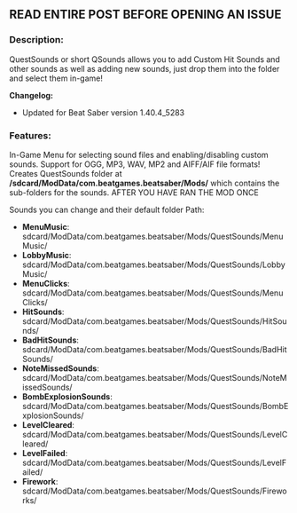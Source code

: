 ## READ ENTIRE POST BEFORE OPENING AN ISSUE
### Description:
QuestSounds or short QSounds allows you to add Custom Hit Sounds and other sounds as well as adding new sounds, 
just drop them into the folder and select them in-game!

__**Changelog:**__ 
- Updated for Beat Saber version 1.40.4_5283


### Features:
  In-Game Menu for selecting sound files and enabling/disabling custom sounds.
  Support for OGG, MP3, WAV, MP2 and AIFF/AIF file formats!
  Creates QuestSounds folder at **/sdcard/ModData/com.beatgames.beatsaber/Mods/** 
  which contains the sub-folders for the sounds.
  AFTER YOU HAVE RAN THE MOD ONCE
  
Sounds you can change and their default folder Path:
-  **MenuMusic**: sdcard/ModData/com.beatgames.beatsaber/Mods/QuestSounds/MenuMusic/
-  **LobbyMusic**:  sdcard/ModData/com.beatgames.beatsaber/Mods/QuestSounds/LobbyMusic/
-  **MenuClicks**:  sdcard/ModData/com.beatgames.beatsaber/Mods/QuestSounds/MenuClicks/
-  **HitSounds**: sdcard/ModData/com.beatgames.beatsaber/Mods/QuestSounds/HitSounds/
-  **BadHitSounds**:  sdcard/ModData/com.beatgames.beatsaber/Mods/QuestSounds/BadHitSounds/
-  **NoteMissedSounds**:  sdcard/ModData/com.beatgames.beatsaber/Mods/QuestSounds/NoteMissedSounds/
-  **BombExplosionSounds**: sdcard/ModData/com.beatgames.beatsaber/Mods/QuestSounds/BombExplosionSounds/
-  **LevelCleared**:  sdcard/ModData/com.beatgames.beatsaber/Mods/QuestSounds/LevelCleared/
-  **LevelFailed**: sdcard/ModData/com.beatgames.beatsaber/Mods/QuestSounds/LevelFailed/
-  **Firework**:  sdcard/ModData/com.beatgames.beatsaber/Mods/QuestSounds/Fireworks/